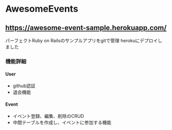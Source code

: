# AwesomeEvents

## https://awesome-event-sample.herokuapp.com/

パーフェクトRuby on Railsのサンプルアプリをgitで管理
herokuにデプロイしました

### 機能詳細
#### User
- github認証
- 退会機能

#### Event
- イベント登録、編集、削除のCRUD
- 中間テーブルを作成し、イベントに参加する機能
